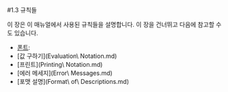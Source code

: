 #1.3 규칙들

 이 장은 이 매뉴얼에서 사용된 규칙들을 설명합니다. 이 장을 건너뛰고 다음에 참고할 수도 있습니다.

  * [폰트](Fonts.md):
  * [값 구하기](Evaluation\ Notation.md)
  * [프린트](Printing\ Notation.md)
  * [에러 메세지](Error\ Messages.md)
  * [포맷 설명](Format\ of\ Descriptions.md)

